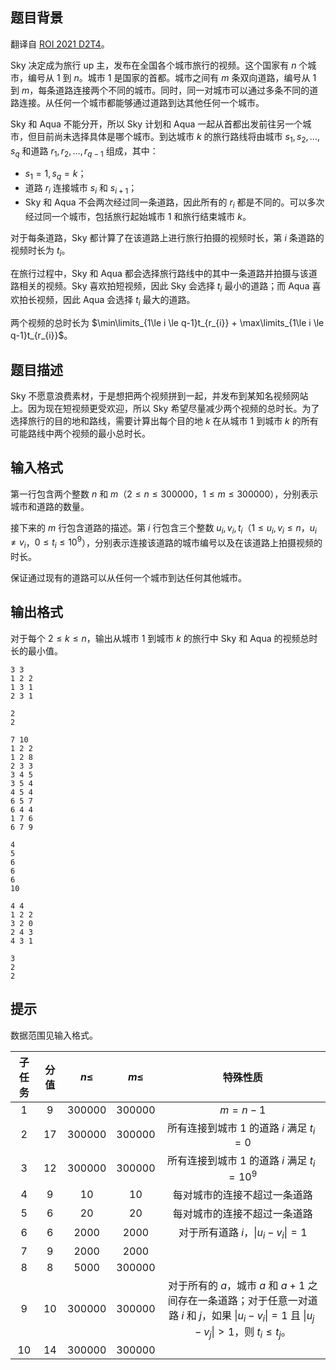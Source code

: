 ## 题目背景
翻译自 [ROI 2021 D2T4](https://neerc.ifmo.ru/school/archive/2020-2021/ru-olymp-roi-2021-day2.pdf)。

Sky 决定成为旅行 up 主，发布在全国各个城市旅行的视频。这个国家有 $n$ 个城市，编号从 $1$ 到 $n$。城市 $1$ 是国家的首都。城市之间有 $m$ 条双向道路，编号从 $1$ 到 $m$，每条道路连接两个不同的城市。同时，同一对城市可以通过多条不同的道路连接。从任何一个城市都能够通过道路到达其他任何一个城市。

Sky 和 Aqua 不能分开，所以 Sky 计划和 Aqua 一起从首都出发前往另一个城市，但目前尚未选择具体是哪个城市。到达城市 $k$ 的旅行路线将由城市 $s_1, s_2,\dots,s_q$ 和道路 $r_1,r_2,\dots,r_{q-1}$ 组成，其中：
- $s_1 = 1,s_q = k$；
- 道路 $r_i$ 连接城市 $s_i$ 和 $s_{i+1}$；
- Sky 和 Aqua 不会两次经过同一条道路，因此所有的 $r_i$ 都是不同的。可以多次经过同一个城市，包括旅行起始城市 $1$ 和旅行结束城市 $k$。

对于每条道路，Sky 都计算了在该道路上进行旅行拍摄的视频时长，第 $i$ 条道路的视频时长为 $t_i$。

在旅行过程中，Sky 和 Aqua 都会选择旅行路线中的其中一条道路并拍摄与该道路相关的视频。Sky 喜欢拍短视频，因此 Sky 会选择 $t_i$ 最小的道路；而 Aqua 喜欢拍长视频，因此 Aqua 会选择 $t_i$ 最大的道路。

两个视频的总时长为 $\min\limits_{1\le i \le q-1}t_{r_{i}} + \max\limits_{1\le i \le q-1}t_{r_{i}}$。

## 题目描述
Sky 不愿意浪费素材，于是想把两个视频拼到一起，并发布到某知名视频网站上。因为现在短视频更受欢迎，所以 Sky 希望尽量减少两个视频的总时长。为了选择旅行的目的地和路线，需要计算出每个目的地 $k$ 在从城市 $1$ 到城市 $k$ 的所有可能路线中两个视频的最小总时长。

## 输入格式
第一行包含两个整数 $n$ 和 $m$（$2 \le n \le 300000$，$1 \le m \le 300000$），分别表示城市和道路的数量。

接下来的 $m$ 行包含道路的描述。第 $i$ 行包含三个整数 $u_i,v_i,t_i$（$1 \le u_i,v_i \le n$，$u_i \ne v_i$，$0 \le t_i \le 10^9$），分别表示连接该道路的城市编号以及在该道路上拍摄视频的时长。

保证通过现有的道路可以从任何一个城市到达任何其他城市。

## 输出格式
对于每个 $2 \le k \le n$，输出从城市 $1$ 到城市 $k$ 的旅行中 Sky 和 Aqua 的视频总时长的最小值。

```input1
3 3
1 2 2
1 3 1
2 3 1
```

```output1
2
2
```

```input2
7 10
1 2 2
1 2 8
2 3 3
3 4 5
3 5 4
4 5 4
6 5 7
6 4 4
1 7 6
6 7 9
```

```output2
4
5
6
6
6
10
```

```input3
4 4
1 2 2
3 2 0
2 4 3
4 3 1
```

```output3
3
2
2
```

## 提示
数据范围见输入格式。

| 子任务 | 分值 | $n\le$ | $m\le$ | 特殊性质 |
| :----------: | :----------: | :----------: | :----------: | :----------: |
| $1$ | $9$ | $300000$ | $300000$ | $m=n-1$ |
| $2$ | $17$ | $300000$ | $300000$ | 所有连接到城市 $1$ 的道路 $i$ 满足 $t_i=0$ |
| $3$ | $12$ | $300000$ | $300000$ | 所有连接到城市 $1$ 的道路 $i$ 满足 $t_i=10^9$ |
| $4$ | $9$ | $10$ | $10$ | 每对城市的连接不超过一条道路 |
| $5$ | $6$ | $20$ | $20$ | 每对城市的连接不超过一条道路 |
| $6$ | $6$ | $2000$ | $2000$ | 对于所有道路 $i$，$\lvert u_i-v_i\rvert=1$ |
| $7$ | $9$ | $2000$ | $2000$ |  |
| $8$ | $8$ | $5000$ | $300000$ |  |
| $9$ | $10$ | $300000$ | $300000$ | 对于所有的 $a$，城市 $a$ 和 $a + 1$ 之间存在一条道路；对于任意一对道路 $i$ 和 $j$，如果 $\lvert u_i − v_i\rvert = 1$ 且 $\lvert u_j − v_j\rvert > 1$，则 $t_i \le t_j$。 |
| $10$ | $14$ | $300000$ | $300000$ |  |


